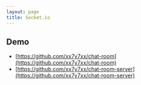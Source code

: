 ```yaml
---
layout: page
title: Socket.io
---
```


## Demo

- [https://github.com/xx7y7xx/chat-room](https://github.com/xx7y7xx/chat-room)
- [https://github.com/xx7y7xx/chat-room-server](https://github.com/xx7y7xx/chat-room-server)